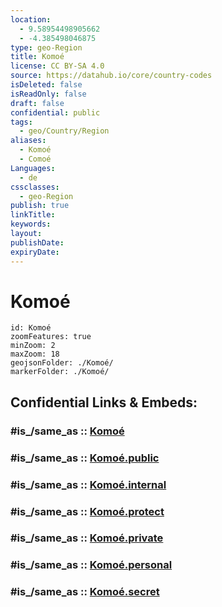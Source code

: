 ```yaml
---
location:
  - 9.58954498905662
  - -4.385498046875
type: geo-Region
title: Komoé
license: CC BY-SA 4.0
source: https://datahub.io/core/country-codes
isDeleted: false
isReadOnly: false
draft: false
confidential: public
tags:
  - geo/Country/Region
aliases:
  - Komoé
  - Comoé
Languages:
  - de
cssclasses:
  - geo-Region
publish: true
linkTitle: 
keywords: 
layout: 
publishDate: 
expiryDate:
---
```


# Komoé

```leaflet
id: Komoé
zoomFeatures: true 
minZoom: 2 
maxZoom: 18
geojsonFolder: ./Komoé/
markerFolder: ./Komoé/
```


## Confidential Links & Embeds: 

### #is_/same_as :: [Komoé](/_Standards/Earth/Continent/Africa/Africa~West/Burkina_Faso/Regions~Burkina_Faso/Cascades/counties~Cascades/Komoé.md) 

### #is_/same_as :: [Komoé.public](/_public/Earth/Continent/Africa/Africa~West/Burkina_Faso/Regions~Burkina_Faso/Cascades/counties~Cascades/Komoé.public.md) 

### #is_/same_as :: [Komoé.internal](/_internal/Earth/Continent/Africa/Africa~West/Burkina_Faso/Regions~Burkina_Faso/Cascades/counties~Cascades/Komoé.internal.md) 

### #is_/same_as :: [Komoé.protect](/_protect/Earth/Continent/Africa/Africa~West/Burkina_Faso/Regions~Burkina_Faso/Cascades/counties~Cascades/Komoé.protect.md) 

### #is_/same_as :: [Komoé.private](/_private/Earth/Continent/Africa/Africa~West/Burkina_Faso/Regions~Burkina_Faso/Cascades/counties~Cascades/Komoé.private.md) 

### #is_/same_as :: [Komoé.personal](/_personal/Earth/Continent/Africa/Africa~West/Burkina_Faso/Regions~Burkina_Faso/Cascades/counties~Cascades/Komoé.personal.md) 

### #is_/same_as :: [Komoé.secret](/_secret/Earth/Continent/Africa/Africa~West/Burkina_Faso/Regions~Burkina_Faso/Cascades/counties~Cascades/Komoé.secret.md)

